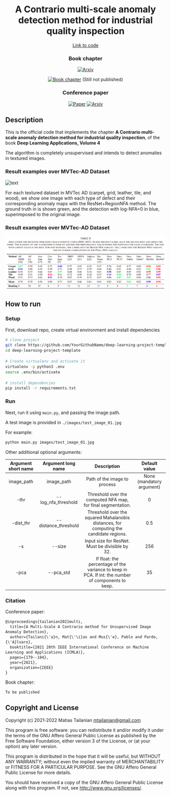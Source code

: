 <!-- <div align="center"> -->

<div style="text-align: center;" markdown="1">

# A Contrario multi-scale anomaly detection method for industrial quality inspection

[Link to code](https://www.github.com/mtailanian/nfa_anomaly_detection)

### Book chapter

[![Arxiv](https://img.shields.io/badge/arXiv-2205.11611-blue.svg)](https://arxiv.org/pdf/2205.11611.pdf)

[![Book chapter](https://img.shields.io/badge/Book-Deep%20%20Learning%20Applications%2C%20Volume%204-orange.svg)]() (Still not published)

### Conference paper

[![Paper](https://img.shields.io/badge/ICMLA-2021-yellow.svg)](https://ieeexplore.ieee.org/abstract/document/9680125)
[![Arxiv](https://img.shields.io/badge/arXiv-2110.02407-red.svg)](https://arxiv.org/abs/2110.02407)
 
</div>

## Description   
This is the official code that implements the chapter **A Contrario multi-scale 
anomaly detection method for industrial quality inspection**, of the book **Deep 
Learning Applications, Volume 4**  

The algorithm is completely unsupervised and intends to detect anomalies in textured images.

### Result examples over MVTec-AD Dataset
![text](assets/mvtec.png?raw=true)

For each textured dataset in MVTec AD (carpet, grid, leather, tile, and
wood), we show one image with each type of defect and their corresponding
anomaly maps with the ResNet+RegionNFA method. The ground truth in is
shown green, and the detection with log-NFA=0 in blue, superimposed to the
original image.

### Result examples over MVTec-AD Dataset
![text](assets/results.png?raw=true)

## How to run   
### Setup
First, download repo, create virtual environment and install dependencies   
```bash
# clone project   
git clone https://github.com/YourGithubName/deep-learning-project-template
cd deep-learning-project-template 

# Create virtualenv and activate it
virtualenv -p python3 .env
source .env/bin/activate

# install dependencies
pip install -r requirements.txt
 ```   

### Run
 Next, run it using `main.py`, and passing the image path. 

A test image is provided in `./images/test_image_01.jpg`

For example:
 ```bash
python main.py images/test_image_01.jpg
```

Other additional optional arguments:

| **Argument short name** | **Argument long name** |                                          **Description**                                           |     **Default value**     |
|:-----------------------:|:----------------------:|:--------------------------------------------------------------------------------------------------:|:-------------------------:|
|       image_path        |       image_path       |                                    Path of the image to process                                    | None (mandatory argument) |
|          -thr           |  --log_nfa_threshold   |                    Threshold over the computed NFA map, for final segmentation.                    |             0             |
|        -dist_thr        |  --distance_threshold  |       Threshold over the squared Mahalanobis distances, for computing the candidate regions.       |            0.5            |
|           -s            |         --size         |                          Input size for ResNet. Must be divisible by 32.                           |            256            |
|          -pca           |       --pca_std        | If float: the percentage of the variance to keep in PCA. If int: the number of components to keep. |            35             |

### Citation

Conference paper:

```
@inproceedings{tailanian2021multi,
  title={A Multi-Scale A Contrario method for Unsupervised Image Anomaly Detection},
  author={Tailani{\'a}n, Mat{\'\i}as and Mus{\'e}, Pablo and Pardo, {\'A}lvaro},
  booktitle={2021 20th IEEE International Conference on Machine Learning and Applications (ICMLA)},
  pages={179--184},
  year={2021},
  organization={IEEE}
}
```   

Book chapter:

```
To be published
```

Copyright and License
---------------------

Copyright (c) 2021-2022 Matias Tailanian <mtailanian@gmail.com>

This program is free software: you can redistribute it and/or modify
it under the terms of the GNU Affero General Public License as
published by the Free Software Foundation, either version 3 of the
License, or (at your option) any later version.

This program is distributed in the hope that it will be useful,
but WITHOUT ANY WARRANTY; without even the implied warranty of
MERCHANTABILITY or FITNESS FOR A PARTICULAR PURPOSE.  See the
GNU Affero General Public License for more details.

You should have received a copy of the GNU Affero General Public License
along with this program.  If not, see <http://www.gnu.org/licenses/>.
